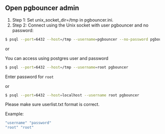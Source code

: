 ## Open pgbouncer admin

1. Step 1: Set unix_socket_dir=/tmp in pgbouncer.ini.
2. Step 2: Connect using the Unix socket with user pgbouncer and no password:

```bash
$ psql --port=6432 --host=/tmp --username=pgbouncer --no-password pgbouncer
```

or 

You can access using postgres user and password

```bash
$ psql --port=6432 --host=/tmp --username=root pgbouncer
```

Enter password for `root`

or

```bash
$ psql --port=6432 --host=localhost --username root pgbouncer
```

Please make sure userlist.txt format is correct.

Example: 

```bash
"username" "password"
"root" "root"
```